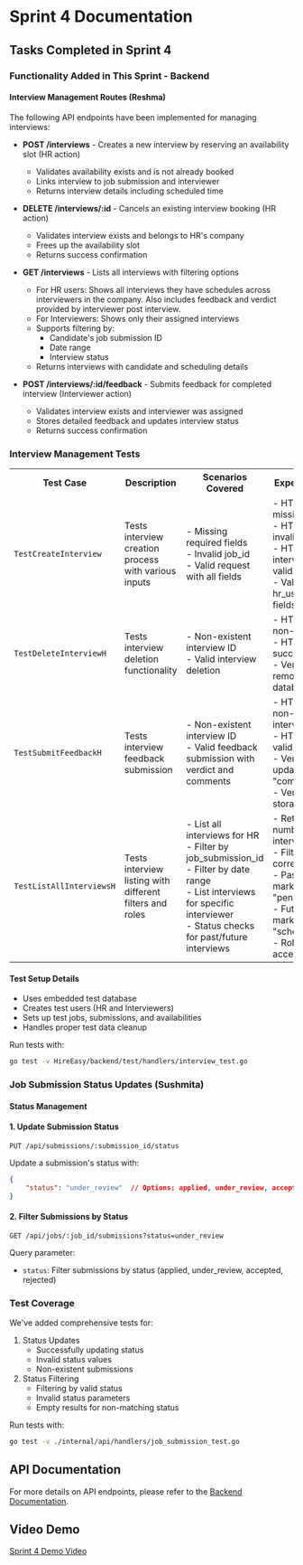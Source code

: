 # Sprint 4 Documentation
## Tasks Completed in Sprint 4

### Functionality Added in This Sprint - Backend 

#### Interview Management Routes (Reshma)
The following API endpoints have been implemented for managing interviews:

- **POST /interviews** - Creates a new interview by reserving an availability slot (HR action)
  - Validates availability exists and is not already booked
  - Links interview to job submission and interviewer
  - Returns interview details including scheduled time

- **DELETE /interviews/:id** - Cancels an existing interview booking (HR action)
  - Validates interview exists and belongs to HR's company
  - Frees up the availability slot
  - Returns success confirmation

- **GET /interviews** - Lists all interviews with filtering options
  - For HR users: Shows all interviews they have schedules across interviewers in the company. Also includes feedback and verdict provided by interviewer post interview.
  - For Interviewers: Shows only their assigned interviews
  - Supports filtering by:
    - Candidate's job submission ID
    - Date range
    - Interview status
  - Returns interviews with candidate and scheduling details

- **POST /interviews/:id/feedback** - Submits feedback for completed interview (Interviewer action)  
  - Validates interview exists and interviewer was assigned
  - Stores detailed feedback and updates interview status
  - Returns success confirmation

### Interview Management Tests

<table>
<tr>
<th>Test Case</th>
<th>Description</th>
<th>Scenarios Covered</th>
<th>Expected Outcome</th>
</tr>

<tr>
<td><code>TestCreateInterview</code></td>
<td>Tests interview creation process with various inputs</td>
<td>
- Missing required fields<br>
- Invalid job_id<br>
- Valid request with all fields
</td>
<td>
- HTTP 400 for missing fields<br>
- HTTP 400 for invalid job_id<br>
- HTTP 201 with interview details for valid request<br>
- Validates job_id, hr_user_id, status fields
</td>
</tr>

<tr>
<td><code>TestDeleteInterviewH</code></td>
<td>Tests interview deletion functionality</td>
<td>
- Non-existent interview ID<br>
- Valid interview deletion
</td>
<td>
- HTTP 400 for non-existent ID<br>
- HTTP 200 for successful deletion<br>
- Verifies interview removal from database
</td>
</tr>

<tr>
<td><code>TestSubmitFeedbackH</code></td>
<td>Tests interview feedback submission</td>
<td>
- Non-existent interview ID<br>
- Valid feedback submission with verdict and comments
</td>
<td>
- HTTP 400 for non-existent interview<br>
- HTTP 200 for valid submission<br>
- Verifies status update to "completed"<br>
- Verifies feedback storage
</td>
</tr>

<tr>
<td><code>TestListAllInterviewsH</code></td>
<td>Tests interview listing with different filters and roles</td>
<td>
- List all interviews for HR<br>
- Filter by job_submission_id<br>
- Filter by date range<br>
- List interviews for specific interviewer<br>
- Status checks for past/future interviews
</td>
<td>
- Returns correct number of interviews<br>
- Filters applied correctly<br>
- Past interviews marked as "pending_feedback"<br>
- Future interviews marked as "scheduled"<br>
- Role-based access control
</td>
</tr>
</table>

#### Test Setup Details
- Uses embedded test database
- Creates test users (HR and Interviewers)
- Sets up test jobs, submissions, and availabilities
- Handles proper test data cleanup

Run tests with:
```bash
go test -v HireEasy/backend/test/handlers/interview_test.go
```

### Job Submission Status Updates (Sushmita)
#### Status Management
#### 1. Update Submission Status
```
PUT /api/submissions/:submission_id/status
```
Update a submission's status with:
```json
{
    "status": "under_review"  // Options: applied, under_review, accepted, rejected
}
```
#### 2. Filter Submissions by Status
```
GET /api/jobs/:job_id/submissions?status=under_review
```
Query parameter:
- `status`: Filter submissions by status (applied, under_review, accepted, rejected)

### Test Coverage
We've added comprehensive tests for:
1. Status Updates
   - Successfully updating status
   - Invalid status values
   - Non-existent submissions
2. Status Filtering
   - Filtering by valid status
   - Invalid status parameters
   - Empty results for non-matching status

Run tests with:
```bash
go test -v ./internal/api/handlers/job_submission_test.go
```

## API Documentation
For more details on API endpoints, please refer to the [Backend Documentation](https://documenter.getpostman.com/view/41938964/2sB2cRCQ89).

## Video Demo
[Sprint 4 Demo Video](https://youtu.be/demo-link)
